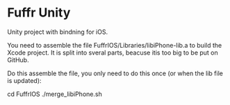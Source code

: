 # Fuffr Unity

Unity project with bindning for iOS.

You need to assemble the file FuffrIOS/Libraries/libiPhone-lib.a to build the Xcode project. It is split into sveral parts, beacuse itis too big to be put on GitHub.

Do this assemble the file, you only need to do this once (or when the lib file is updated):

cd FuffrIOS
./merge_libiPhone.sh
